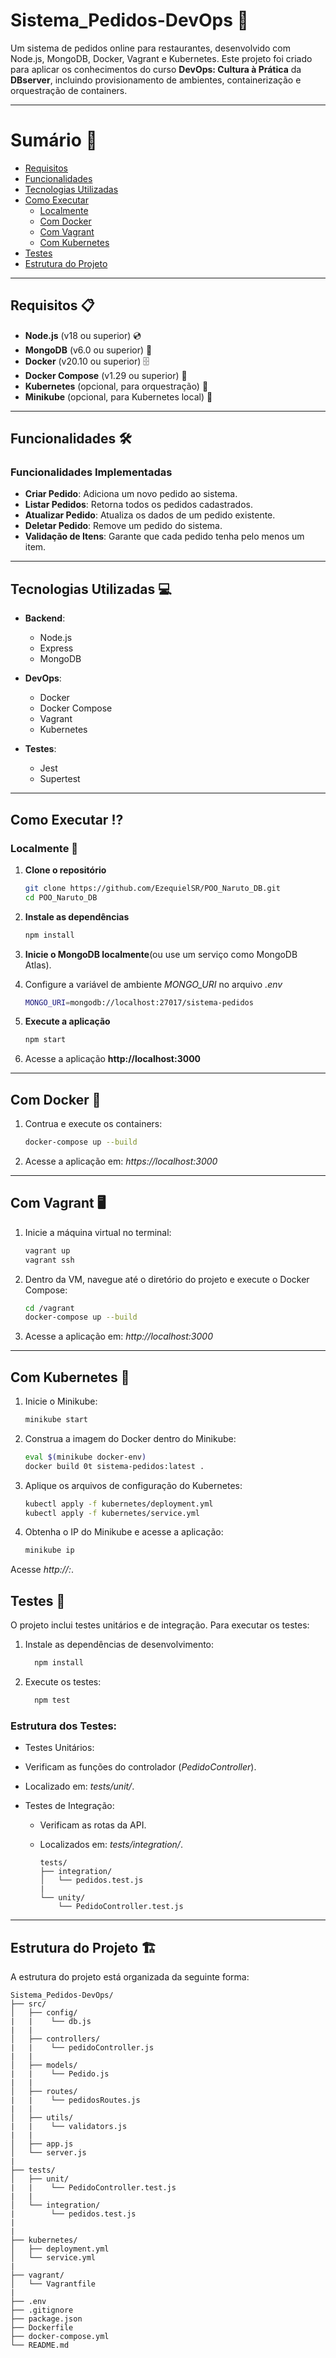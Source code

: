 # Sistema_Pedidos-DevOps 📝

Um sistema de pedidos online para restaurantes, desenvolvido com Node.js, MongoDB, Docker, Vagrant e Kubernetes. Este projeto foi criado para aplicar os conhecimentos do curso **DevOps: Cultura à Prática** da **DBserver**, incluindo provisionamento de ambientes, containerização e orquestração de containers.

---

# Sumário 📑
- [Requisitos](#requisitos-)
- [Funcionalidades](#funcionalidades-)
- [Tecnologias Utilizadas](#tecnologias-utilizadas-)
- [Como Executar](#como-executar-)
  - [Localmente](#localmente-)
  - [Com Docker](#com-docker-)
  - [Com Vagrant](#com-vagrant-)
  - [Com Kubernetes](#com-kubernetes-)
- [Testes](#testes-)
- [Estrutura do Projeto](#estrutura-do-projeto-)
  

---

## Requisitos 📋

- **Node.js** (v18 ou superior) 💿
- **MongoDB** (v6.0 ou superior) 🚀
- **Docker** (v20.10 ou superior) 🗄️
- **Docker Compose** (v1.29 ou superior) 🔗
- **Kubernetes** (opcional, para orquestração) 🔄
- **Minikube** (opcional, para Kubernetes local) 💾


---

## Funcionalidades 🛠

### Funcionalidades Implementadas
- **Criar Pedido**: Adiciona um novo pedido ao sistema.
- **Listar Pedidos**: Retorna todos os pedidos cadastrados.
- **Atualizar Pedido**:  Atualiza os dados de um pedido existente.
- **Deletar Pedido**:  Remove um pedido do sistema.
- **Validação de Itens**:  Garante que cada pedido tenha pelo menos um item.

---

## Tecnologias Utilizadas 💻

- **Backend**:
  -  Node.js
  -  Express
  -  MongoDB
    
- **DevOps**:
  - Docker
  - Docker Compose
  - Vagrant
  - Kubernetes

- **Testes**:
  - Jest
  - Supertest

---

## Como Executar ⁉

### Localmente 🚩

1. **Clone o repositório**
   ```bash
   git clone https://github.com/EzequielSR/POO_Naruto_DB.git
   cd POO_Naruto_DB

2. **Instale as dependências** <br>
   ```bash
   npm install
   ```

3. **Inicie o MongoDB localmente**(ou use um serviço como MongoDB Atlas). <br>

4. Configure a variável de ambiente *MONGO_URI* no arquivo *.env* <br>
   ```bash
   MONGO_URI=mongodb://localhost:27017/sistema-pedidos
   ```
   
5. **Execute a aplicação** <br>
   ```bash
   npm start
   ```
   
6. Acesse a aplicação **http://localhost:3000** <br>
---

## Com Docker 🐳

1. Contrua e execute os containers:
   ```bash
   docker-compose up --build
   ```

2. Acesse a aplicação em: *https://localhost:3000*

---

## Com Vagrant 🖥

1. Inicie a máquina virtual no terminal:
   ```bash
   vagrant up
   vagrant ssh
   ```

2. Dentro da VM, navegue até o diretório do projeto e execute o Docker Compose:
   ```bash
   cd /vagrant
   docker-compose up --build
   ```

3. Acesse a aplicação em: *http://localhost:3000*

---

## Com Kubernetes 🔱

1. Inicie o Minikube:
   ```bash
   minikube start
   ```

2. Construa a imagem do Docker dentro do Minikube:
   ```bash
   eval $(minikube docker-env)
   docker build 0t sistema-pedidos:latest .
   ```

3. Aplique os arquivos de configuração do Kubernetes:
   ```bash
   kubectl apply -f kubernetes/deployment.yml
   kubectl apply -f kubernetes/service.yml
   ```

4. Obtenha o IP do Minikube e acesse a aplicação:
   ```bash
   minikube ip
   ```

Acesse *http://<minikube-ip>:<porta>*.



## Testes 🧪

O projeto inclui testes unitários e de integração. Para executar os testes:

1. Instale as dependências de desenvolvimento:
   ```bash
     npm install
   ```
2. Execute os testes:
   ```bash
     npm test
   ```
   
### Estrutura dos Testes:

* Testes Unitários:
 * Verificam as funções do controlador (*PedidoController*).
 * Localizado em: *tests/unit/*.

* Testes de Integração:
  * Verificam as rotas da API.
  * Localizados em: *tests/integration/*.
 
    ```plaintext
    tests/
    ├── integration/                 
    │   └── pedidos.test.js
    |
    └── unity/                 
        └── PedidoController.test.js
    ```

---

## Estrutura do Projeto 🏗

A estrutura do projeto está organizada da seguinte forma:

```plaintext
Sistema_Pedidos-DevOps/
├── src/                 
│   ├── config/
|   |    └── db.js
|   |          
│   ├── controllers/
|   |    └── pedidoController.js
|   |
│   ├── models/
|   |    └── Pedido.js
|   |
│   ├── routes/
|   |    └── pedidosRoutes.js 
|   |
│   ├── utils/
|   |    └── validators.js
|   |    
│   ├── app.js            
│   └── server.js         
|
├── tests/               
│   ├── unit/
|   |    └── PedidoController.test.js
|   |            
│   └── integration/
|        └── pedidos.test.js      
|
|
├── kubernetes/          
│   ├── deployment.yml   
│   └── service.yml      
|
├── vagrant/              
│   └── Vagrantfile       
|
├── .env                 
├── .gitignore            
├── package.json          
├── Dockerfile           
├── docker-compose.yml    
└── README.md             
```
